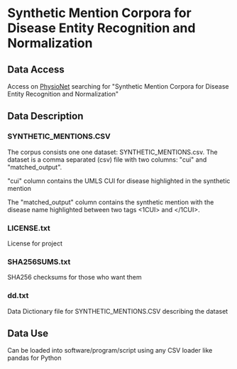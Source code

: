 # Synthetic Mention Corpora for Disease Entity Recognition and Normalization

## Data Access

Access on [PhysioNet](https://physionet.org/) searching for "Synthetic Mention Corpora for Disease Entity Recognition and Normalization"

## Data Description

### SYNTHETIC_MENTIONS.CSV
The corpus consists one one dataset: SYNTHETIC_MENTIONS.csv. The dataset is a comma separated (csv) file with two columns: "cui" and "matched_output".

"cui" column contains the UMLS CUI for disease highlighted in the synthetic mention

The "matched_output" column contains the synthetic mention with the disease name highlighted between two tags <1CUI> and </1CUI>. 

### LICENSE.txt
License for project

### SHA256SUMS.txt
SHA256 checksums for those who want them

### dd.txt
Data Dictionary file for SYNTHETIC_MENTIONS.CSV describing the dataset

## Data Use
Can be loaded into software/program/script using any CSV loader like pandas for Python